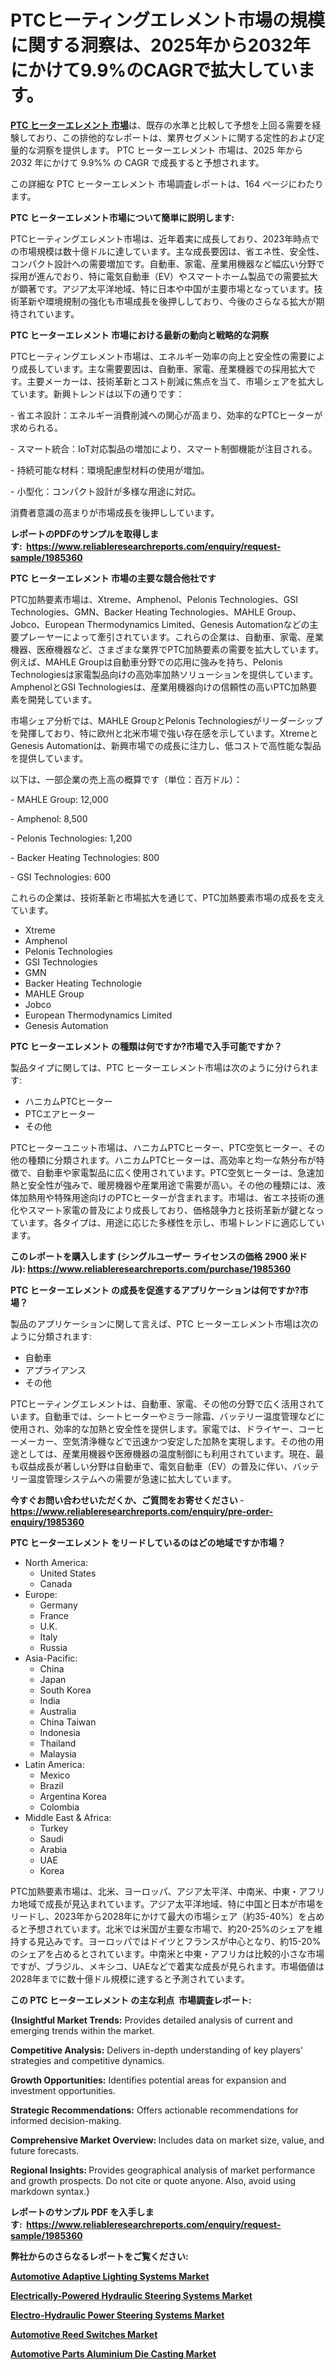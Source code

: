 <p><h1>PTCヒーティングエレメント市場の規模に関する洞察は、2025年から2032年にかけて9.9%のCAGRで拡大しています。</h1></p><p data-sourcepos="1:1-1:157"><strong><a href="https://www.reliableresearchreports.com/ptc-heating-elements-r1985360?utm_campaign=107&utm_medium=36&utm_source=Github&utm_content=ia&utm_term=24012025&utm_id=ptc-heating-elements">PTC ヒーターエレメント 市場</a></strong>は、既存の水準と比較して予想を上回る需要を経験しており、この排他的なレポートは、業界セグメントに関する定性的および定量的な洞察を提供します。 PTC ヒーターエレメント 市場は、2025 年から 2032 年にかけて 9.9%% の CAGR で成長すると予想されます。</p>
<p data-sourcepos="3:1-3:50">この詳細な PTC ヒーターエレメント 市場調査レポートは、164 ページにわたります。</p>
<p><strong>PTC ヒーターエレメント市場について簡単に説明します:</strong></p>
<p><p>PTCヒーティングエレメント市場は、近年着実に成長しており、2023年時点での市場規模は数十億ドルに達しています。主な成長要因は、省エネ性、安全性、コンパクト設計への需要増加です。自動車、家電、産業用機器など幅広い分野で採用が進んでおり、特に電気自動車（EV）やスマートホーム製品での需要拡大が顕著です。アジア太平洋地域、特に日本や中国が主要市場となっています。技術革新や環境規制の強化も市場成長を後押ししており、今後のさらなる拡大が期待されています。</p></p>
<p><strong>PTC ヒーターエレメント 市場における最新の動向と戦略的な洞察</strong></p>
<p><p>PTCヒーティングエレメント市場は、エネルギー効率の向上と安全性の需要により成長しています。主な需要要因は、自動車、家電、産業機器での採用拡大です。主要メーカーは、技術革新とコスト削減に焦点を当て、市場シェアを拡大しています。新興トレンドは以下の通りです：</p><p>- 省エネ設計：エネルギー消費削減への関心が高まり、効率的なPTCヒーターが求められる。</p><p>- スマート統合：IoT対応製品の増加により、スマート制御機能が注目される。</p><p>- 持続可能な材料：環境配慮型材料の使用が増加。</p><p>- 小型化：コンパクト設計が多様な用途に対応。</p><p>消費者意識の高まりが市場成長を後押ししています。</p></p>
<p><strong>レポートのPDFのサンプルを取得します</strong><strong>:&nbsp;&nbsp;<a href="https://www.reliableresearchreports.com/enquiry/request-sample/1985360?utm_campaign=107&utm_medium=36&utm_source=Github&utm_content=ia&utm_term=24012025&utm_id=ptc-heating-elements">https://www.reliableresearchreports.com/enquiry/request-sample/1985360</a></strong></p>
<p><strong>PTC ヒーターエレメント 市場の主要な競合他社です</strong></p>
<p><p>PTC加熱要素市場は、Xtreme、Amphenol、Pelonis Technologies、GSI Technologies、GMN、Backer Heating Technologies、MAHLE Group、Jobco、European Thermodynamics Limited、Genesis Automationなどの主要プレーヤーによって牽引されています。これらの企業は、自動車、家電、産業機器、医療機器など、さまざまな業界でPTC加熱要素の需要を拡大しています。例えば、MAHLE Groupは自動車分野での応用に強みを持ち、Pelonis Technologiesは家電製品向けの高効率加熱ソリューションを提供しています。AmphenolとGSI Technologiesは、産業用機器向けの信頼性の高いPTC加熱要素を開発しています。</p><p>市場シェア分析では、MAHLE GroupとPelonis Technologiesがリーダーシップを発揮しており、特に欧州と北米市場で強い存在感を示しています。XtremeとGenesis Automationは、新興市場での成長に注力し、低コストで高性能な製品を提供しています。</p><p>以下は、一部企業の売上高の概算です（単位：百万ドル）：</p><p>- MAHLE Group: 12,000  </p><p>- Amphenol: 8,500  </p><p>- Pelonis Technologies: 1,200  </p><p>- Backer Heating Technologies: 800  </p><p>- GSI Technologies: 600  </p><p>これらの企業は、技術革新と市場拡大を通じて、PTC加熱要素市場の成長を支えています。</p></p>
<p><ul><li>Xtreme</li><li>Amphenol</li><li>Pelonis Technologies</li><li>GSI Technologies</li><li>GMN</li><li>Backer Heating Technologie</li><li>MAHLE Group</li><li>Jobco</li><li>European Thermodynamics Limited</li><li>Genesis Automation</li></ul></p>
<p><strong>PTC ヒーターエレメント の種類は何ですか?市場で入手可能ですか？</strong></p>
<p>製品タイプに関しては、PTC ヒーターエレメント市場は次のように分けられます:</p>
<p><ul><li>ハニカムPTCヒーター</li><li>PTCエアヒーター</li><li>その他</li></ul></p>
<p><p>PTCヒーターユニット市場は、ハニカムPTCヒーター、PTC空気ヒーター、その他の種類に分類されます。ハニカムPTCヒーターは、高効率と均一な熱分布が特徴で、自動車や家電製品に広く使用されています。PTC空気ヒーターは、急速加熱と安全性が強みで、暖房機器や産業用途で需要が高い。その他の種類には、液体加熱用や特殊用途向けのPTCヒーターが含まれます。市場は、省エネ技術の進化やスマート家電の普及により成長しており、価格競争力と技術革新が鍵となっています。各タイプは、用途に応じた多様性を示し、市場トレンドに適応しています。</p></p>
<p><strong>このレポートを購入します (シングルユーザー ライセンスの価格 2900 米ドル):&nbsp;<a href="https://www.reliableresearchreports.com/purchase/1985360?utm_campaign=107&utm_medium=36&utm_source=Github&utm_content=ia&utm_term=24012025&utm_id=ptc-heating-elements">https://www.reliableresearchreports.com/purchase/1985360</a></strong></p>
<p><strong>PTC ヒーターエレメント の成長を促進するアプリケーションは何ですか?市場？</strong></p>
<p>製品のアプリケーションに関して言えば、PTC ヒーターエレメント市場は次のように分類されます:</p>
<p><ul><li>自動車</li><li>アプライアンス</li><li>その他</li></ul></p>
<p><p>PTCヒーティングエレメントは、自動車、家電、その他の分野で広く活用されています。自動車では、シートヒーターやミラー除霜、バッテリー温度管理などに使用され、効率的な加熱と安全性を提供します。家電では、ドライヤー、コーヒーメーカー、空気清浄機などで迅速かつ安定した加熱を実現します。その他の用途としては、産業用機器や医療機器の温度制御にも利用されています。現在、最も収益成長が著しい分野は自動車で、電気自動車（EV）の普及に伴い、バッテリー温度管理システムへの需要が急速に拡大しています。</p></p>
<p><strong>今すぐお問い合わせいただくか、ご質問をお寄せください</strong><strong>&nbsp;</strong>-<strong><a href="https://www.reliableresearchreports.com/enquiry/pre-order-enquiry/1985360?utm_campaign=107&utm_medium=36&utm_source=Github&utm_content=ia&utm_term=24012025&utm_id=ptc-heating-elements">https://www.reliableresearchreports.com/enquiry/pre-order-enquiry/1985360</a></strong></p>
<p><strong>PTC ヒーターエレメント をリードしているのはどの地域ですか市場？</strong></p>
<p><ul>
    <li>
        North America:
        <ul>
            <li>United States</li>
            <li>Canada</li>
        </ul>
    </li>
    <li>
        Europe:
        <ul>
            <li>Germany</li>
            <li>France</li>
            <li>U.K.</li>
            <li>Italy</li>
            <li>Russia</li>
        </ul>
    </li>
    <li>
        Asia-Pacific:
        <ul>
            <li>China</li>
            <li>Japan</li>
            <li>South Korea</li>
            <li>India</li>
            <li>Australia</li>
            <li>China Taiwan</li>
            <li>Indonesia</li>
            <li>Thailand</li>
            <li>Malaysia</li>
        </ul>
    </li>
    <li>
        Latin America:
        <ul>
            <li>Mexico</li>
            <li>Brazil</li>
            <li>Argentina Korea</li>
            <li>Colombia</li>
        </ul>
    </li>
    <li>
        Middle East & Africa:
        <ul>
            <li>Turkey</li>
            <li>Saudi</li>
            <li>Arabia</li>
            <li>UAE</li>
            <li>Korea</li>
        </ul>
    </li>
    </ul></p>
<p><p>PTC加熱要素市場は、北米、ヨーロッパ、アジア太平洋、中南米、中東・アフリカ地域で成長が見込まれています。アジア太平洋地域、特に中国と日本が市場をリードし、2023年から2028年にかけて最大の市場シェア（約35-40%）を占めると予想されています。北米では米国が主要な市場で、約20-25%のシェアを維持する見込みです。ヨーロッパではドイツとフランスが中心となり、約15-20%のシェアを占めるとされています。中南米と中東・アフリカは比較的小さな市場ですが、ブラジル、メキシコ、UAEなどで着実な成長が見られます。市場価値は2028年までに数十億ドル規模に達すると予測されています。</p></p>
<p><strong>この PTC ヒーターエレメント の主な利点&nbsp; 市場調査レポート:</strong></p>
<p><strong>{Insightful Market Trends:</strong> Provides detailed analysis of current and emerging trends within the market.</p>
<p><strong>Competitive Analysis:</strong> Delivers in-depth understanding of key players' strategies and competitive dynamics.</p>
<p><strong>Growth Opportunities:</strong> Identifies potential areas for expansion and investment opportunities.</p>
<p><strong>Strategic Recommendations:</strong> Offers actionable recommendations for informed decision-making.</p>
<p><strong>Comprehensive Market Overview: </strong>Includes data on market size, value, and future forecasts.</p>
<p><strong>Regional Insights: </strong>Provides geographical analysis of market performance and growth prospects. Do not cite or quote anyone. Also, avoid using markdown syntax.}</p>
<p><strong>レポートのサンプル PDF を入手します:&nbsp;</strong><strong>&nbsp;<a href="https://www.reliableresearchreports.com/enquiry/request-sample/1985360?utm_campaign=107&utm_medium=36&utm_source=Github&utm_content=ia&utm_term=24012025&utm_id=ptc-heating-elements">https://www.reliableresearchreports.com/enquiry/request-sample/1985360</a></strong></p>
<p></p>
<p></p>
<p></p>
<p></p>
<p><strong>弊社からのさらなるレポートをご覧ください:</strong></p>
<p><strong><p><a href="https://github.com/joannesouthgate/Market-Research-Report-List-5/blob/main/automotive-adaptive-lighting-systems-market.md?utm_campaign=107&utm_medium=36&utm_source=Github&utm_content=ia&utm_term=24012025&utm_id=ptc-heating-elements">Automotive Adaptive Lighting Systems Market</a></p><p><a href="https://github.com/maclarensidney/Market-Research-Report-List-1/blob/main/electrically-powered-hydraulic-steering-systems-market.md?utm_campaign=107&utm_medium=36&utm_source=Github&utm_content=ia&utm_term=24012025&utm_id=ptc-heating-elements">Electrically-Powered Hydraulic Steering Systems Market</a></p><p><a href="https://github.com/DianaWilson796/Market-Research-Report-List-1/blob/main/electro-hydraulic-power-steering-systems-market.md?utm_campaign=107&utm_medium=36&utm_source=Github&utm_content=ia&utm_term=24012025&utm_id=ptc-heating-elements">Electro-Hydraulic Power Steering Systems Market</a></p><p><a href="https://github.com/glazierjean530/Market-Research-Report-List-1/blob/main/automotive-reed-switches-market.md?utm_campaign=107&utm_medium=36&utm_source=Github&utm_content=ia&utm_term=24012025&utm_id=ptc-heating-elements">Automotive Reed Switches Market</a></p><p><a href="https://github.com/sofayahoo2023/Market-Research-Report-List-6/blob/main/automotive-parts-aluminium-die-casting-market.md?utm_campaign=107&utm_medium=36&utm_source=Github&utm_content=ia&utm_term=24012025&utm_id=ptc-heating-elements">Automotive Parts Aluminium Die Casting Market</a></p></strong></p>